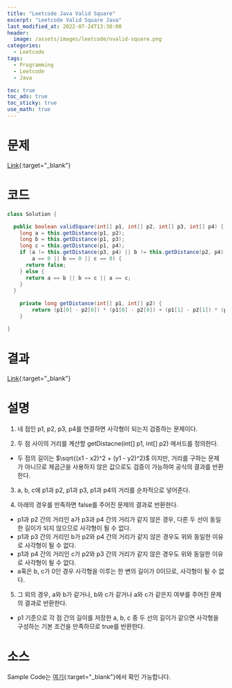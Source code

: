 ```yaml
---
title: "Leetcode Java Valid Square"
excerpt: "Leetcode Valid Square Java"
last_modified_at: 2022-07-24T13:30:00
header:
  image: /assets/images/leetcode/nvalid-square.png
categories:
  - Leetcode
tags:
  - Programming
  - Leetcode
  - Java

toc: true
toc_ads: true
toc_sticky: true
use_math: true
---
```

# 문제
[Link](https://leetcode.com/problems/valid-square/){:target="_blank"}

# 코드
```java
class Solution {

  public boolean validSquare(int[] p1, int[] p2, int[] p3, int[] p4) {
    long a = this.getDistance(p1, p2);
    long b = this.getDistance(p1, p3);
    long c = this.getDistance(p1, p4);
    if (a != this.getDistance(p3, p4) || b != this.getDistance(p2, p4) || c != this.getDistance(p2, p3) ||
        a == 0 || b == 0 || c == 0) {
      return false;
    } else {
      return a == b || b == c || a == c;
    }
  }
    
    private long getDistance(int[] p1, int[] p2) {
        return (p1[0] - p2[0]) * (p1[0] - p2[0]) + (p1[1] - p2[1]) * (p1[1] - p2[1]);
    }

}
```

# 결과
[Link](https://leetcode.com/submissions/detail/755102078/){:target="_blank"}

# 설명
1. 네 점인 p1, p2, p3, p4를 연결하면 사각형이 되는지 검증하는 문제이다.

2. 두 점 사이의 거리를 계산할 getDistacne(int[] p1, int[] p2) 메서드를 정의한다.
- 두 점의 길이는 $\sqrt{(x1 - x2)^2 + (y1 - y2)^2}$ 이지만, 거리를 구하는 문제가 아니므로 제곱근을 사용하지 않은 값으로도 검증이 가능하여 공식의 결과를 반환한다.

3. a, b, c에 p1과 p2, p1과 p3, p1과 p4의 거리를 순차적으로 넣어준다.

4. 아래의 경우를 만족하면 false를 주어진 문제의 결과로 반환한다.
- p1과 p2 간의 거리인 a가 p3과 p4 간의 거리가 같지 않은 경우, 다른 두 선이 동일한 길이가 되지 않으므로 사각형이 될 수 없다.
- p1과 p3 간의 거리인 b가 p2와 p4 간의 거리가 같지 않은 경우도 위와 동일한 이유로 사각형이 될 수 없다.
- p1과 p4 간의 거리인 c가 p2와 p3 간의 거리가 같지 않은 경우도 위와 동일한 이유로 사각형이 될 수 없다.
- a혹은 b, c가 0인 경우 사각형을 이루는 한 변의 길이가 0이므로, 사각형이 될 수 없다.

5. 그 외의 경우, a와 b가 같거나, b와 c가 같거나 a와 c가 같은지 여부를 주어진 문제의 결과로 반환한다.
- p1 기준으로 각 점 간의 길이를 저장한 a, b, c 중 두 선의 길이가 같으면 사각형을 구성하는 기본 조건을 만족하므로 true를 반환한다.

# 소스
Sample Code는 [여기](https://github.com/GracefulSoul/leetcode/blob/master/src/main/java/gracefulsoul/problems/ValidSquare.java){:target="_blank"}에서 확인 가능합니다.